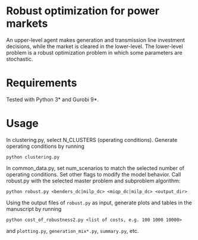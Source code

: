 # Robust optimization for power markets

An upper-level agent makes generation and transmission line investment decisions, while the market is cleared in the lower-level.
The lower-level problem is a robust optimization problem in which some parameters are stochastic.

# Requirements

Tested with Python 3* and Gurobi 9*.

# Usage

In clustering.py, select N_CLUSTERS (operating conditions). Generate operating
conditions by running

```
python clustering.py
```

In common_data.py, set num_scenarios to match the selected number of operating conditions.
Set other flags to modify the model behavior. Call robust.py with the selected master problem and subproblem algorithm:

```
python robust.py <benders_dc|milp_dc> <miqp_dc|milp_dc> <output_dir>
```

Using the output files of `robust.py` as input, generate plots and tables in the manuscript by running

```
python cost_of_robustness2.py <list of costs, e.g. 100 1000 10000>
```

and `plotting.py`, `generation_mix*.py`, `summary.py`, etc.
